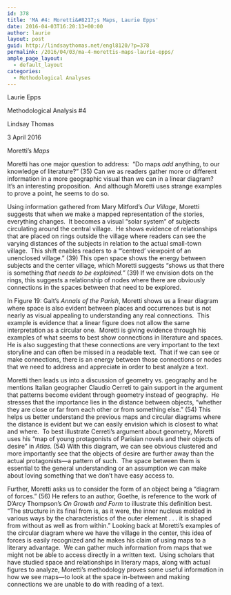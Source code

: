 ```yaml
---
id: 378
title: 'MA #4: Moretti&#8217;s Maps, Laurie Epps'
date: 2016-04-03T16:20:13+00:00
author: laurie
layout: post
guid: http://lindsaythomas.net/engl8120/?p=378
permalink: /2016/04/03/ma-4-morettis-maps-laurie-epps/
ample_page_layout:
  - default_layout
categories:
  - Methodological Analyses
---
```

Laurie Epps

Methodological Analysis #4

Lindsay Thomas

3 April 2016

Moretti’s _Maps_

Moretti has one major question to address:  “Do maps _add_ anything, to our knowledge of literature?” (35) Can we as readers gather more or different information in a more geographic visual than we can in a linear diagram?  It’s an interesting proposition.  And although Moretti uses strange examples to prove a point, he seems to do so.

Using information gathered from Mary Mitford’s _Our Village_, Moretti suggests that when we make a mapped representation of the stories, everything changes.  It becomes a visual “solar system” of subjects circulating around the central village.  He shows evidence of relationships that are placed on rings outside the village where readers can see the varying distances of the subjects in relation to the actual small-town village.  This shift enables readers to a “’centred’ viewpoint of an unenclosed village.” (39) This open space shows the energy between subjects and the center village, which Moretti suggests “shows us that there is something _that needs to be explained.”_ (39) If we envision dots on the rings, this suggests a relationship of nodes where there are obviously connections in the spaces between that need to be explored.

In Figure 19: Galt’s _Annals of the Parish_, Moretti shows us a linear diagram where space is also evident between places and occurrences but is not nearly as visual appealing to understanding any real connections.  This example is evidence that a linear figure does not allow the same interpretation as a circular one.  Moretti is giving evidence through his examples of what seems to best show connections in literature and spaces.  He is also suggesting that these connections are very important to the text storyline and can often be missed in a readable text.  That if we can see or make connections, there is an energy between those connections or nodes that we need to address and appreciate in order to best analyze a text.

Moretti then leads us into a discussion of geometry vs. geography and he mentions Italian geographer Claudio Cerreti to gain support in the argument that patterns become evident through geometry instead of geography.  He stresses that the importance lies in the distance between objects, “whether they are close or far from each other or from something else.” (54) This helps us better understand the previous maps and circular diagrams where the distance is evident but we can easily envision which is closest to what and where.  To best illustrate Cerreti’s argument about geometry, Moretti uses his “map of young protagonists of Parisian novels and their objects of desire” in _Atlas._ (54) With this diagram, we can see obvious clustered and more importantly see that the objects of desire are further away than the actual protagonists—a pattern of such.  The space between them is essential to the general understanding or an assumption we can make about loving something that we don’t have easy access to.

Further, Moretti asks us to consider the form of an object being a “diagram of forces.” (56) He refers to an author, Goethe, is reference to the work of D’Arcy Thompson’s _On Growth and Form_ to illustrate this definition best.  “The structure in its final from is, as it were, the inner nucleus molded in various ways by the characteristics of the outer element . . . it is shaped from without as well as from within.” Looking back at Moretti’s examples of the circular diagram where we have the village in the center, this idea of forces is easily recognized and he makes his claim of using maps to a literary advantage.  We can gather much information from maps that we might not be able to access directly in a written text.  Using scholars that have studied space and relationships in literary maps, along with actual figures to analyze, Moretti’s methodology proves some useful information in how we see maps—to look at the space in-between and making connections we are unable to do with reading of a text.